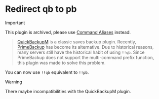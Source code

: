 <!-- markdownlint-disable MD028 -->
# Redirect qb to pb

> [!IMPORTANT]
> This plugin is archived, please use [Command Aliases](https://github.com/AnzhiZhang/MCDReforgedPlugins/tree/master/src/command_aliases) instead.

> [QuickBackupM](https://github.com/TISUnion/QuickBackupM) is a classic saves backup plugin. Recently, [PrimeBackup](https://github.com/TISUnion/PrimeBackup) has become its alternative. Due to historical reasons, many servers still have the historical habit of using `!!qb`. Since PrimeBackup does not support the multi-command prefix function, this plugin was made to solve this problem.

You can now use `!!qb` equivalent to `!!pb`.

> [!WARNING]
> There maybe incompatibilities with the QuickBackupM plugin.
